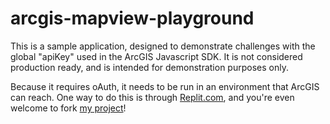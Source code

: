 # arcgis-mapview-playground

This is a sample application, designed to demonstrate challenges
with the global "apiKey" used in the ArcGIS Javascript SDK. It is 
not considered production ready, and is intended for demonstration
purposes only.

Because it requires oAuth, it needs to be run in an environment
that ArcGIS can reach. One way to do this is through
[Replit.com](https://replit.com), and you're even welcome to fork
[my project](https://replit.com/@ToddRunstein/arcgis-mapview-playground)!
